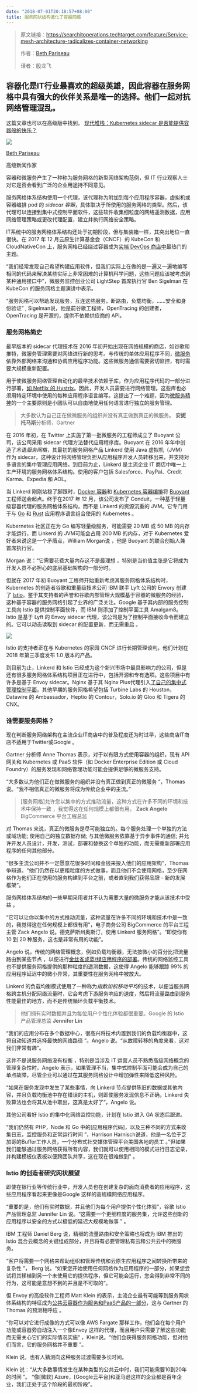 ```yaml
---
date: "2018-07-01T20:18:57+08:00"
title: 服务网状结构激化了容器网络
---
```


> 原文链接：https://searchitoperations.techtarget.com/feature/Service-mesh-architecture-radicalizes-container-networking
>
> 作者：[Beth Pariseau](https://www.techtarget.com/contributor/Beth-Pariseau)
>
> 译者：殷龙飞

## 容器化是IT行业最喜欢的超级英雄，因此容器在服务网格中具有强大的伙伴关系是唯一的选择。他们一起对抗网络管理混乱。

这篇文章也可以在高级版中找到。 [现代堆栈：Kubernetes sidecar 是否能提供容器般的快乐？](https://searchitoperations.techtarget.com/ezine/Modern-Stack/Will-the-Kubernetes-sidecar-deliver-container-happiness)



![](https://ws1.sinaimg.cn/large/61411417ly1fsz4uo3uqcj20xc0b4aby.jpg)



[Beth Pariseau](https://www.techtarget.com/contributor/Beth-Pariseau)

高级新闻作家



容器和微服务产生了一种称为服务网格的新型网络架构范例，但 IT 行业观察人士对它是否会看到广泛的企业用途持不同意见。



服务网格体系结构使用一个代理，该代理称为附加到每个应用程序容器，虚拟机或容器编排 pod 的 *sidecar 容器*，具体取决于所使用的服务网格的类型。然后，该代理可以连接到集中式控制平面软件，这些软件收集细粒度的网络遥测数据，应用网络管理策略或更改代理配置，建立并执行网络安全策略。

IT系统中的服务网格体系结构还处于初期阶段，但与集装箱一样，其突出地位一直很快。在 2017 年 12 月云原生计算基金会（CNCF）的 KubeCon 和 CloudNativeCon 上，服务网格已经绕过容器成为[尖端 DevOps 商店中](https://searchitoperations.techtarget.com/essentialguide/Use-these-DevOps-examples-to-reimagine-an-IT-organization)最热门的主题。

“我们经常发现自己希望构建应用软件，但我们实际上在做的是一遍又一遍地编写相同的代码来解决某些实际上非常困难的计算机科学问题，这些问题应该被考虑到某种通用接口中”，微服务监控创业公司 LightStep 首席执行官 Ben Sigelman 在 KubeCon 的服务网格主题演讲中表示。

“服务网格可以帮助发现服务，互连这些服务，断路由，负载均衡，......安全和身份验证” , Sigelman说，他是前谷歌工程师，OpenTracing 的创建者，OpenTracing 是开源的，提供不依赖供应商的 API。 

### 服务网格简史

最早版本的 sidecar 代理技术在 2016 年初开始出现在网络规模的商店，如谷歌和推特，微服务管理需要对网络进行新的思考。与传统的单体应用程序不同，[微服务](https://searchmicroservices.techtarget.com/definition/microservices)依靠外部网络来沟通和协调应用程序功能。这些微服务通信需要密切监控，有时需要大规模重新配置。

用于使微服务网络管理自动化的最早技术依赖于库，作为应用程序代码的一部分进行部署，[如 Netflix 的 Hystrix](https://github.com/Netflix/Hystrix)。因此，开发人员需要进行网络管理。这些库也必须用特定环境中使用的每种应用程序语言编写。这提出了一个难题，因为[微服务精神](https://searchmicroservices.techtarget.com/answer/How-will-microservices-development-benefit-enterprise-architecture)的一个主要原则是小团队可以自由地使用任何语言进行独立的服务管理。

> 大多数认为自己正在做微服务的组织并没有真正做到真正的微服务。   **安妮托马斯**分析师，Gartner

在 2016 年初，在 Twitter 上实施了第一批微服务的工程师成立了 Buoyant 公司，该公司采用 sidecar 代理方法替代应用程序库。Buoyant 在 2016 年年中创造了术语*服务网格*，其最初的服务网格产品 Linkerd 使用 Java 虚拟机（JVM）作为 sidecar，这种设计将网络管理负担从应用程序开发人员转移出来，并支持对多语言的集中管理应用网络。到目前为止，Linkerd 是主流企业 IT 商店中唯一上生产环境的服务网格体系结构。使用的客户包括 Salesforce、PayPal、Credit Karma、Expedia 和 AOL。

当 Linkerd 刚刚站稳了脚跟时，[Docker 容器](https://searchitoperations.techtarget.com/definition/Docker)和 [Kubernetes 容器编排](https://searchitoperations.techtarget.com/definition/Google-Kubernetes)将 [Buoyant](https://searchitoperations.techtarget.com/definition/Google-Kubernetes) 工程师送会起点。终于在2017 年 12 月，该公司发布了 Conduit，一种基于轻量级容器代理的服务网格体系结构，而不是 Linkerd 的资源沉重的 JVM。它专门用于与 [Go](https://searchitoperations.techtarget.com/tip/Googles-Go-language-seeks-DevOps-middle-ground) 和 [Rust](https://research.mozilla.org/rust/) 应用程序语言组合使用的 Kubernetes 。

Kubernetes 社区正在为 Go 编写轻量级服务，可能需要 20 MB 或 50 MB 的内存才能运行，而 Linkerd 的 JVM可能会占用 200 MB 的内存，对于 Kubernetes 爱好者来说这是一个矛盾点，William Morgan说 ，他是 Buoyant 的联合创始人兼首席执行官。

Morgan 说：“它需要花费大量内存这不是最理想 ，特别是当价值主张是它将成为开发人员不必担心的底层基础架构的一部分时。

但就在 2017 年初 Buoyant 工程师开始重新考虑其服务网格体系结构时，Kubernetes 的创造者谷歌和重量级技术公司 IBM 联手  Lyft 公司的 Envory 创建了  [Istio](https://searchmicroservices.techtarget.com/news/450419875/IBM-Google-Lyft-launch-Istio-open-source-microservices-platform)。鉴于其支持者的声誉和谷歌内部管理大规模基于容器的微服务的经验，这种基于容器的服务网格引起了业界的广泛关注。Google 基于其内部的服务控制工具向 Istio 提供控制平面软件，而 IBM 则添加了控制平面工具 Amalgam8。Istio 是基于 Lyft 的 Envoy sidecar 代理，该公司是为了控制平面接收命令而建立的。它可以动态读取到 sidecar 的配置更新，而无需重启 。

![](https://ws1.sinaimg.cn/large/61411417ly1fsz4wgsjvkj20m80oomy3.jpg)

Istio 的支持者正在与 Kubernetes 的家园 CNCF 进行长期管理谈判。他们计划在 2018 年第三季度发布 1.0 版本的产品。

到目前为止，Linkerd 和 Istio 已经成为这个新兴市场中最具影响力的公司，但是还有很多服务网格体系结构项目正在进行中，包括开源和专有选项。这些项目中有许多是基于 Envoy sidecar。Nginx 基于其 Nginx Plus代理引入[了自己的集中式管理控制平面](https://itknowledgeexchange.techtarget.com/open-source-insider/nginx-gets-granular-on-managed-microservices/)。其他早期的服务网格希望包括 Turbine Labs 的 Houston，Datawire 的 Ambassador，Heptio 的 Contour，Solo.io 的 Gloo 和 Tigera 的 CNX。

### 谁需要服务网格？

现在判断服务网络架构在主流企业IT商店中的普及程度还为时过早，这些商店IT商店不适用于Twitter或Google 。

Gartner 分析师 Anne Thomas 表示，对于以有限方式使用容器的组织，现有 API 网关和 Kubernetes 或 PaaS 软件（如 Docker Enterprise Edition 或 Cloud Foundry）的服务发现和网络管理功能可能会提供足够的微服务支持。

“大多数认为他们正在做微服务的组织并没有真正做到真正的微服务 “，Thomas 说。“我不相信真正的微服务将成为传统企业中的主流。”

>  \[服务网格\]允许您以集中的方式推动流量，这种方式在许多不同的环境和技术中保持一致 ，我觉得这在任何规模上都很有用。 **Zack Angelo** BigCommerce 平台工程总监 

对 Thomas 来说，真正的微服务是尽可能独立的。每个服务处理一个单独的方法或域功能; 使用自己的独立数据存储; 与其他微服务依靠基于异步事件的通信; 并允许开发人员设计，开发，测试，部署和替换这个单独的功能，而无需重新部署应用程序的任何其他部分。

“很多主流公司并不一定愿意花很多时间和金钱来投入他们的应用架构”，Thomas 争辩道。“他们仍然在以更粗粒度的方式做事，而且他们不会使用网格，至少在网格作为他们正在使用的服务构建到平台之前，或者直到我们获得品牌 \- 新的发展框架“。

服务网格体系结构的一些早期采用者并不认为需要大量的微服务才能从该技术中受益 。

“它可以让你以集中的方式推动流量，这种流量在许多不同的环境和技术中是一致的，我觉得这在任何规模上都很有用”，电子商务公司 BigCommerce 的平台工程主管 Zack Angelo 说。德克萨斯州奥斯汀，使用 Linkerd 服务网格”。“即使你有 10 到 20 种服务，这也是非常有用的功能”。

Angelo 说，传统的网络管理概念，例如负载均衡器，无法按微小的百分比把流量路由到某些节点 ，以便进行[金丝雀或蓝/绿应用程序的部署](https://searchitoperations.techtarget.com/tip/Improve-application-rollout-planning-with-advanced-options)。传统的网络监控工具也不提供服务网格提供的那种粒度的遥测数据，这使得 Angelo  能够跟踪 99% 的应用程序延迟中的微小异常，其重要性在服务网格中被放大。

Linkerd 的负载均衡模式使用了一种称为*指数加权移动平均*的技术，以便当服务网格跨主机分配网络流量时，它会考虑下游服务响应的速度，然后将流量路由到服务性能最佳的地方，而不是传统循环负载平衡技术。

>  他们拥有实时数据并且为每位用户个性化体验都很重要。Google 的 Istio 产品管理总监  **Jennifer Lin**

“我们的应用分布在多个数据中心，很高兴将技术内置到我们的负载均衡器中，这将自动知道并选择最快的网络路径 ”。Angelo 说。“从故障转移的角度来看，这对我们非常有趣”。

这并不是说服务网络没有权衡 ，特别是当涉及 IT 运营人员不熟悉高级网络概念的管理复杂性时。Angelo 表示，如果管理不当，集中式控制平面可能会成为自己的单点故障，尽管企业可以通过在其服务网格设计中增加弹性来降低这种风险。

“如果在服务发现中发生了某些事情，向 Linkerd 节点提供陈旧的数据或其他内容，并且负载均衡池中存在错误的主机，则即使服务发现信息不正确，Linkerd 失败算法也会将其从池中取出，这真是太好了“，Angelo 说。

其他公司看好 Istio 的集中化网络监控功能，计划在 Istio 进入 GA 状态后跟进。

“我们仍然有 PHP，Node 和 Go 中的\[应用程序代码\]，以及三种不同的方式来收集日志，监控服务和正常运行时间 ”，Harrison Harnisch说道，他是一名位于芝加哥的Buffer工作人员，一个分布式社交媒体管理平台美国各地的员工 。”但如果我们能够通过服务网络获得所有内容，我们就可以使用相同的模式进行日志记录，并构建模板仪表板以便跨团队共享，这在现在很难做到" 。 

### Istio 的创造者研究网状展望

即使在银行业等传统行业中，开发人员也在创建复杂的面向消费者的应用程序，这些应用程序看起来更像是Google 这样的高规模网络应用程序。

“重要的是，他们有实时数据，并且他们为每个用户提供个性化体验”，谷歌 Istio 产品管理总监 Jennifer Lin 说。“这需要一个更细粒度的服务集，允许这些创新的应用程序以安全的方式以极低的延迟大规模地做事 ” 。

IBM 工程师 Daniel Berg 说，精细的流量路由和安全策略也将成为 IBM 推出的 Istio 混合云概念的关键组成部分，并且将有必要管理私有云和公共云中的微服务。

“客户将需要一个网格来帮助组织和管理传统和云原生应用程序之间转换所带来的复杂性 ”， Berg 说。“如果您开始使用任何网格作为应用程序的一部分，如果您尝试将其移植到另一个未使用它的提供程序，但它可能会运行，您会得到非常不同的行为，这可能是意想不到的并且是不可取的“。

但 Envoy 的高级软件工程师 Matt Klein 的表示，主流企业最有可能等到服务网状体系结构的特征成为[公共云容器作为服务和PaaS产品的一部分](https://searchitoperations.techtarget.com/tip/Container-as-a-service-providers-compete-with-distinct-strategies)，这与 Gartner 的 Thomas 的预测相呼应 。

“你可以对它进行成像的方式可以像 AWS Fargate 那样工作，他们会在每个用户功能或容器旁自动注入一个像Envoy 这样的代理，而且用户只需要了解这些功能而无需关心它们的实际情况实施“ ，Klein说。“他们会获得服务网格功能，但对他们而言，它的服务网格并不重要 ”。

Klein 说，也有人猜测向这种服务过渡需要多长时间。

Klein 说：“从大多数事情发生在某种类型的公共云中时，我们可能需要10到20年的时间 ”。 “像\[微软\] Azure，\[Google云平台\]和亚马逊这样的企业都是百年企业，我们正处于这个阶段的最初阶段”。
